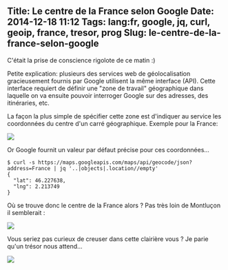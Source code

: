 Title: Le centre de la France selon Google
Date: 2014-12-18 11:12
Tags: lang:fr, google, jq, curl, geoip, france, tresor, prog
Slug: le-centre-de-la-france-selon-google
---
C'était la prise de conscience rigolote de ce matin :)

Petite explication: plusieurs des services web de géolocalisation gracieusement fournis par Google utilisent la même interface (API). Cette interface requiert de définir une "zone de travail" géographique dans laquelle on va ensuite pouvoir interroger Google sur des adresses, des itinéraries, etc.

La façon la plus simple de spécifier cette zone est d'indiquer au service les coordonnées du centre d'un carré géographique. Exemple pour la France:

![](images/2014/Dec/le_centre_de_la_France_square.png)

Or Google fournit un valeur par défaut précise pour ces coordonnées...

    $ curl -s https://maps.googleapis.com/maps/api/geocode/json?address=France | jq '..|objects|.location//empty'
    {
      "lat": 46.227638,
      "lng": 2.213749
    }

Où se trouve donc le centre de la France alors ? Pas très loin de Montluçon il semblerait :

![](images/2014/Dec/le_centre_de_la_France_map.jpg)

Vous seriez pas curieux de creuser dans cette clairière vous ? Je parie qu'un trésor nous attend...

![](images/2014/Dec/le_centre_de_la_France_satelite.jpg)
